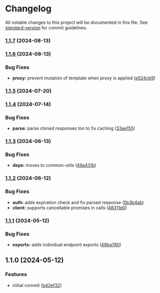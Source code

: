# Changelog

All notable changes to this project will be documented in this file. See [standard-version](https://github.com/conventional-changelog/standard-version) for commit guidelines.

### [1.1.7](https://github.com/dvcol/tvdb-http-client/compare/v1.1.6...v1.1.7) (2024-08-13)

### [1.1.6](https://github.com/dvcol/tvdb-http-client/compare/v1.1.5...v1.1.6) (2024-08-13)


### Bug Fixes

* **proxy:** prevent mutation of template when proxy is applied ([e524cb9](https://github.com/dvcol/tvdb-http-client/commit/e524cb9361f4dd52fc9022f3be2e70effd7afd21))

### [1.1.5](https://github.com/dvcol/tvdb-http-client/compare/v1.1.4...v1.1.5) (2024-07-20)

### [1.1.4](https://github.com/dvcol/tvdb-http-client/compare/v1.1.3...v1.1.4) (2024-07-14)


### Bug Fixes

* **parse:** parse cloned responses too to fix caching ([33ae155](https://github.com/dvcol/tvdb-http-client/commit/33ae15503f731432f5953d7655ebf1817bb10d03))

### [1.1.3](https://github.com/dvcol/tvdb-http-client/compare/v1.1.2...v1.1.3) (2024-06-13)


### Bug Fixes

* **deps:** moves to common-utils ([49a431b](https://github.com/dvcol/tvdb-http-client/commit/49a431bf8a4ca8f028fa3f19f6b9863f4c5ade9d))

### [1.1.2](https://github.com/dvcol/tvdb-http-client/compare/v1.1.1...v1.1.2) (2024-06-12)


### Bug Fixes

* **auth:** adds expiration check and fix parsed response ([5b3b4ab](https://github.com/dvcol/tvdb-http-client/commit/5b3b4ab04aeef48546828423db0d4cc912c10da8))
* **client:** supports cancellable promises in calls ([48311d0](https://github.com/dvcol/tvdb-http-client/commit/48311d0a92c9228e1d7d62307aecfab2f5cddf80))

### [1.1.1](https://github.com/dvcol/tvdb-http-client/compare/v1.1.0...v1.1.1) (2024-05-12)


### Bug Fixes

* **exports:** adds individual endpoint exports ([49ba780](https://github.com/dvcol/tvdb-http-client/commit/49ba7804186488b8fbae4e5eb040afae6f11e740))

## 1.1.0 (2024-05-12)


### Features

* initial commit ([b42ef32](https://github.com/dvcol/tvdb-http-client/commit/b42ef32365da6721206b1bdec3a6bf349c4c8a55))
